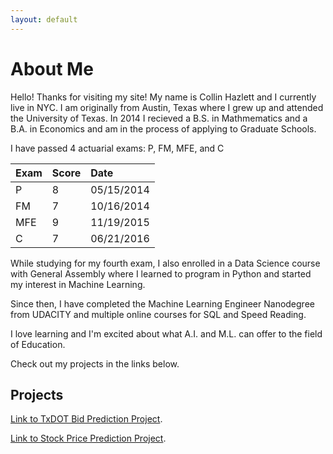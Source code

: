 ```yaml
---
layout: default
---
```



# [](#header-1)About Me

Hello! Thanks for visiting my site! My name is Collin Hazlett and I currently live in NYC. I am originally from Austin, Texas where I grew up and attended the University of Texas. In 2014 I recieved a B.S. in Mathmematics and a B.A. in Economics and am in the process of applying to Graduate Schools. 

I have passed 4 actuarial exams: P, FM, MFE, and C

| Exam         | Score      | Date        |
|:-------------|:-----------|:------------|
| P            | 8          | 05/15/2014  |
| FM           | 7          | 10/16/2014  |
| MFE          | 9          | 11/19/2015  |
| C            | 7          | 06/21/2016  |


While studying for my fourth exam, I also enrolled in a Data Science course with General Assembly where I learned to program in Python and started my interest in Machine Learning.

Since then, I have completed the Machine Learning Engineer Nanodegree from UDACITY and multiple online courses for SQL and Speed Reading.

I love learning and I'm excited about what A.I. and M.L. can offer to the field of Education. 

Check out my projects in the links below.


## [](#header-2) Projects
[Link to TxDOT Bid Prediction Project](txdot-page).

[Link to Stock Price Prediction Project](stock-page).

